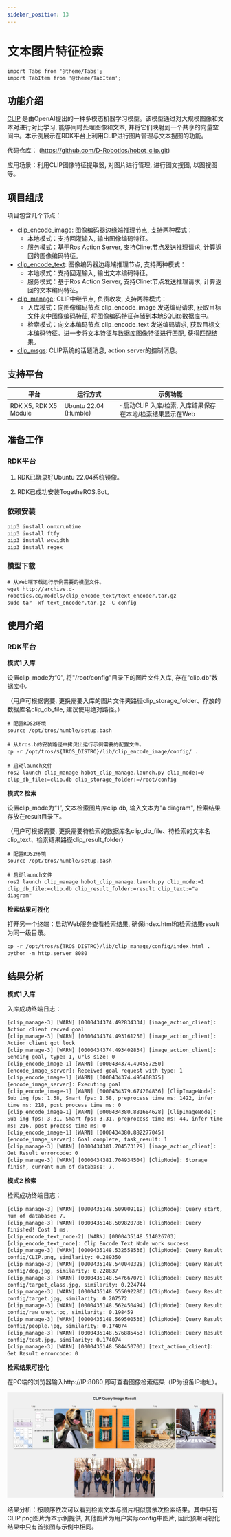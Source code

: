 ```yaml
---
sidebar_position: 13
---
```

# 文本图片特征检索

```mdx-code-block
import Tabs from '@theme/Tabs';
import TabItem from '@theme/TabItem';
```

## 功能介绍

[CLIP](https://github.com/openai/CLIP/) 是由OpenAI提出的一种多模态机器学习模型。该模型通过对大规模图像和文本对进行对比学习, 能够同时处理图像和文本, 并将它们映射到一个共享的向量空间中。本示例展示在RDK平台上利用CLIP进行图片管理与文本搜图的功能。

代码仓库： (https://github.com/D-Robotics/hobot_clip.git)

应用场景：利用CLIP图像特征提取器, 对图片进行管理, 进行图文搜图, 以图搜图等。

## 项目组成

项目包含几个节点：

- [clip_encode_image](https://github.com/D-Robotics/hobot_clip/tree/develop/clip_encode_image): 图像编码器边缘端推理节点, 支持两种模式：
  - 本地模式：支持回灌输入, 输出图像编码特征。
  - 服务模式：基于Ros Action Server, 支持Clinet节点发送推理请求, 计算返回的图像编码特征。
- [clip_encode_text](https://github.com/D-Robotics/hobot_clip/tree/develop/clip_encode_text): 图像编码器边缘端推理节点, 支持两种模式：
  - 本地模式：支持回灌输入, 输出文本编码特征。
  - 服务模式：基于Ros Action Server, 支持Clinet节点发送推理请求, 计算返回的文本编码特征。
- [clip_manage](https://github.com/D-Robotics/hobot_clip/tree/develop/clip_manage): CLIP中继节点, 负责收发, 支持两种模式：
  - 入库模式：向图像编码节点 clip_encode_image 发送编码请求, 获取目标文件夹中图像编码特征, 将图像编码特征存储到本地SQLite数据库中。
  - 检索模式：向文本编码节点 clip_encode_text 发送编码请求, 获取目标文本编码特征。进一步将文本特征与数据库图像特征进行匹配, 获得匹配结果。
- [clip_msgs](https://github.com/D-Robotics/hobot_clip/tree/develop/clip_msgs): CLIP系统的话题消息, action server的控制消息。

## 支持平台

| 平台                  | 运行方式     | 示例功能                                                     |
| --------------------- | ------------ | ------------------------------------------------------------ |
| RDK X5, RDK X5 Module | Ubuntu 22.04 (Humble) | · 启动CLIP 入库/检索, 入库结果保存在本地/检索结果显示在Web |

## 准备工作

### RDK平台

1. RDK已烧录好Ubuntu 22.04系统镜像。

2. RDK已成功安装TogetheROS.Bot。

### 依赖安装

```shell
pip3 install onnxruntime
pip3 install ftfy
pip3 install wcwidth
pip3 install regex
```

### 模型下载
```shell
# 从Web端下载运行示例需要的模型文件。
wget http://archive.d-robotics.cc/models/clip_encode_text/text_encoder.tar.gz
sudo tar -xf text_encoder.tar.gz -C config
```

## 使用介绍

### RDK平台

**模式1 入库**

设置clip_mode为“0”, 将"/root/config"目录下的图片文件入库, 存在"clip.db"数据库中。

（用户可根据需要, 更换需要入库的图片文件夹路径clip_storage_folder、存放的数据库名clip_db_file, 建议使用绝对路径。）

<Tabs groupId="tros-distro">

<TabItem value="humble" label="Humble">

```shell
# 配置ROS2环境
source /opt/tros/humble/setup.bash

# 从tros.b的安装路径中拷贝出运行示例需要的配置文件。
cp -r /opt/tros/${TROS_DISTRO}/lib/clip_encode_image/config/ .

# 启动launch文件
ros2 launch clip_manage hobot_clip_manage.launch.py clip_mode:=0 clip_db_file:=clip.db clip_storage_folder:=/root/config
```

</TabItem>

</Tabs>

**模式2 检索**

设置clip_mode为“1”, 文本检索图片库clip.db, 输入文本为"a diagram", 检索结果存放在result目录下。

（用户可根据需要, 更换需要待检索的数据库名clip_db_file、待检索的文本名clip_text、检索结果路径clip_result_folder）

<Tabs groupId="tros-distro">

<TabItem value="humble" label="Humble">

```shell
# 配置ROS2环境
source /opt/tros/humble/setup.bash

# 启动launch文件
ros2 launch clip_manage hobot_clip_manage.launch.py clip_mode:=1 clip_db_file:=clip.db clip_result_folder:=result clip_text:="a diagram"
```
</TabItem>

</Tabs>

**检索结果可视化**

打开另一个终端：启动Web服务查看检索结果, 确保index.html和检索结果result为同一级目录。

```shell
cp -r /opt/tros/${TROS_DISTRO}/lib/clip_manage/config/index.html .
python -m http.server 8080
```

## 结果分析

**模式1 入库**

入库成功终端日志：

```shell
[clip_manage-3] [WARN] [0000434374.492834334] [image_action_client]: Action client recved goal
[clip_manage-3] [WARN] [0000434374.493161250] [image_action_client]: Action client got lock
[clip_manage-3] [WARN] [0000434374.493402834] [image_action_client]: Sending goal, type: 1, urls size: 0
[clip_encode_image-1] [WARN] [0000434374.494557250] [encode_image_server]: Received goal request with type: 1
[clip_encode_image-1] [WARN] [0000434374.495408375] [encode_image_server]: Executing goal
[clip_encode_image-1] [WARN] [0000434379.674204836] [ClipImageNode]: Sub img fps: 1.58, Smart fps: 1.58, preprocess time ms: 1422, infer time ms: 218, post process time ms: 0
[clip_encode_image-1] [WARN] [0000434380.881684628] [ClipImageNode]: Sub img fps: 3.31, Smart fps: 3.31, preprocess time ms: 44, infer time ms: 216, post process time ms: 0
[clip_encode_image-1] [WARN] [0000434380.882277045] [encode_image_server]: Goal complete, task_result: 1
[clip_manage-3] [WARN] [0000434381.704573129] [image_action_client]: Get Result errorcode: 0
[clip_manage-3] [WARN] [0000434381.704934504] [ClipNode]: Storage finish, current num of database: 7.
```

**模式2 检索**

检索成功终端日志：
```shell
[clip_manage-3] [WARN] [0000435148.509009119] [ClipNode]: Query start, num of database: 7.
[clip_manage-3] [WARN] [0000435148.509820786] [ClipNode]: Query finished! Cost 1 ms.
[clip_encode_text_node-2] [WARN] [0000435148.514026703] [clip_encode_text_node]: Clip Encode Text Node work success.
[clip_manage-3] [WARN] [0000435148.532558536] [ClipNode]: Query Result config/CLIP.png, similarity: 0.289350
[clip_manage-3] [WARN] [0000435148.540040328] [ClipNode]: Query Result config/dog.jpg, similarity: 0.228837
[clip_manage-3] [WARN] [0000435148.547667078] [ClipNode]: Query Result config/target_class.jpg, similarity: 0.224744
[clip_manage-3] [WARN] [0000435148.555092286] [ClipNode]: Query Result config/target.jpg, similarity: 0.207572
[clip_manage-3] [WARN] [0000435148.562450494] [ClipNode]: Query Result config/raw_unet.jpg, similarity: 0.198459
[clip_manage-3] [WARN] [0000435148.569500536] [ClipNode]: Query Result config/people.jpg, similarity: 0.174074
[clip_manage-3] [WARN] [0000435148.576885453] [ClipNode]: Query Result config/test.jpg, similarity: 0.174074
[clip_manage-3] [WARN] [0000435148.584450703] [text_action_client]: Get Result errorcode: 0
```

**检索结果可视化**

在PC端的浏览器输入http://IP:8080 即可查看图像检索结果（IP为设备IP地址）。

![](/../static/img/05_Robot_development/03_boxs/function/image/box_adv/query_display.png)

结果分析：按顺序依次可以看到检索文本与图片相似度依次检索结果。其中只有CLIP.png图片为本示例提供, 其他图片为用户实际config中图片, 因此预期可视化结果中只有首张图与示例中相同。
